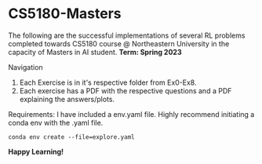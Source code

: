 # CS5180-Masters
The following are the successful implementations of several RL problems completed towards CS5180 course @ Northeastern University in the capacity of Masters in AI student.
**Term: Spring 2023**

Navigation
1. Each Exercise is in it's respective folder from Ex0-Ex8.
2. Each exercise has a PDF with the respective questions and a PDF explaining the answers/plots.

Requirements:
I have included a env.yaml file. Highly recommend initiating a conda env with the .yaml file. 

````
conda env create --file=explore.yaml
````

**Happy Learning!**

